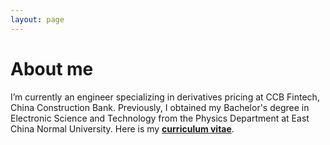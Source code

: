 ```yaml
---
layout: page
---
```


# About me


I’m currently an engineer specializing in derivatives pricing at CCB Fintech, China Construction Bank. Previously, I obtained my Bachelor's degree in Electronic Science and Technology from the Physics Department at East China Normal University. Here is my [**curriculum vitae**](https://lilifu.me/file/lifuli_cv.pdf).




<br>

<br>

<br>

<br>

<br>

<br>

<br>

<br>

<br>

<br>

<br>

<br>

<br>

<br>

<br>

<br>

<br>

<br>

<br>

<br>

<br>